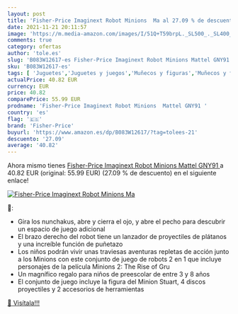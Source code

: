 ```yaml
---
layout: post
title: 'Fisher-Price Imaginext Robot Minions  Ma al 27.09 % de descuento'
date: 2021-11-21 20:11:57
image: 'https://m.media-amazon.com/images/I/51Q+T59brpL._SL500_._SL400_.jpg'
comments: true
category: ofertas
author: 'tole.es'
slug: 'B083W12617-es Fisher-Price Imaginext Robot Minions Mattel GNY91'
sku: 'B083W12617-es'
tags: [ 'Juguetes','Juguetes y juegos','Muñecos y figuras','Muñecos y figuras de acción','fisher-price', ]
actualPrice: 40.82 EUR
currency: EUR
price: 40.82
comparePrice: 55.99 EUR
prodname: 'Fisher-Price Imaginext Robot Minions  Mattel GNY91 '
country: 'es'
flag: '🇪🇸'
brand: 'Fisher-Price'
buyurl: 'https://www.amazon.es/dp/B083W12617/?tag=tolees-21'
descuento: '27.09'
average: '40.82'
---
```


Ahora mismo tienes [Fisher-Price Imaginext Robot Minions  Mattel GNY91 ](https://www.amazon.es/dp/B083W12617/?tag=tolees-21) a 40.82 EUR (original: 55.99 EUR) (27.09 %  de descuento) en el siguiente enlace!

[![Fisher-Price Imaginext Robot Minions  Ma](https://m.media-amazon.com/images/I/51Q+T59brpL._SL500_._SL400_.jpg)](https://www.amazon.es/dp/B083W12617/?tag=tolees-21)

🔎:

- Gira los nunchakus, abre y cierra el ojo, y abre el pecho para descubrir un espacio de juego adicional
- El brazo derecho del robot tiene un lanzador de proyectiles de plátanos y una increíble función de puñetazo
- Los niños podrán vivir unas traviesas aventuras repletas de acción junto a los Minions con este conjunto de juego de robots 2 en 1 que incluye personajes de la película Minions 2: The Rise of Gru
- Un magnífico regalo para niños de preescolar de entre 3 y 8 años
- El conjunto de juego incluye la figura del Minion Stuart, 4 discos proyectiles y 2 accesorios de herramientas

[🛒 Visítala!!!](https://www.amazon.es/dp/B083W12617/?tag=tolees-21)
